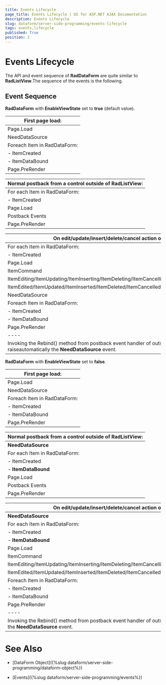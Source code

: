 ```yaml
---
title: Events Lifecycle
page_title: Events Lifecycle | UI for ASP.NET AJAX Documentation
description: Events Lifecycle
slug: dataform/server-side-programming/events-lifecycle
tags: events,lifecycle
published: True
position: 2
---
```


# Events Lifecycle



The API and event sequence of **RadDataForm** are quite similar to **RadListView**.The sequence of the events is the following.

## Event Sequence

**RadDataForm** with **EnableViewState** set to **true** (default value).


| First page load: |
| ------ |
|Page.Load|
|NeedDataSource|
|Foreach Item in RadDataForm:|
|- ItemCreated|
|- ItemDataBound|
|Page.PreRender|


| Normal postback from a control outside of RadListView: |
| ------ |
|For each Item in RadDataForm:|
|- ItemCreated|
|Page.Load|
|Postback Events|
|Page.PreRender|


| On edit/update/insert/delete/cancel action or paging/sorting operation: |
| ------ |
|For each Item in RadDataForm:|
|- ItemCreated|
|Page.Load|
|ItemCommand|
|ItemEditing/ItemUpdating/ItemInserting/ItemDeleting/ItemCancelling,|
|ItemEdited/ItemUpdated/ItemInserted/ItemDeleted/ItemCancelled/PageIndexChanged/PageSizeChanged/Sorting|
|NeedDataSource|
|Foreach Item in RadDataForm:|
|- ItemCreated|
|- ItemDataBound|
|Page.PreRender|
|----|
|Invoking the Rebind() method from postback event handler of outside control or **RadDataForm** will raiseautomatically the **NeedDataSource** event.|

**RadDataForm** with **EnableViewState** set to **false**.


| First page load: |
| ------ |
|Page.Load|
|NeedDataSource|
|Foreach Item in RadDataForm:|
|- ItemCreated|
|- ItemDataBound|
|Page.PreRender|


| Normal postback from a control outside of RadListView: |
| ------ |
| **NeedDataSource** |
|For each Item in RadDataForm:|
|- ItemCreated|
|- **ItemDataBound**|
|Page.Load|
|Postback Events|
|Page.PreRender|

| On edit/update/insert/delete/cancel action or paging/sorting operation: |
| ------ |
| **NeedDataSource** |
|For each Item in RadDataForm:|
|- ItemCreated|
|- **ItemDataBound**| 
|Page.Load|
|ItemCommand|
|ItemEditing/ItemUpdating/ItemInserting/ItemDeleting/ItemCancelling,|
|ItemEdited/ItemUpdated/ItemInserted/ItemDeleted/ItemCancelled/PageIndexChanged/PageSizeChanged/Sorting|
|Foreach Item in RadDataForm:|
|- ItemCreated|
|- ItemDataBound|
|Page.PreRender|
|----|
|Invoking the Rebind() method from postback event handler of outside control or **RadDataForm** will -not- raise the **NeedDataSource** event.|

# See Also

 * [DataForm Object]({%slug dataform/server-side-programming/dataform-object%})

 * [Events]({%slug dataform/server-side-programming/events%})
